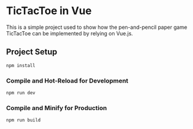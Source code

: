 # TicTacToe in Vue

This is a simple project used to show how the pen-and-pencil paper game TicTacToe can be implemented by relying 
on Vue.js.

## Project Setup

```sh
npm install
```

### Compile and Hot-Reload for Development

```sh
npm run dev
```

### Compile and Minify for Production

```sh
npm run build
```
